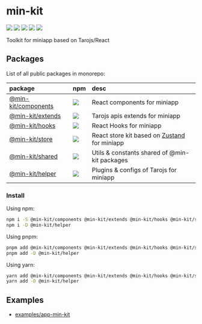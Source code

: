 # min-kit

[![](https://img.shields.io/github/actions/workflow/status/rexerwang/min-kit/ci.yml?style=for-the-badge)](https://github.com/rexerwang/min-kit/actions/workflows/ci.yml)
[![](https://img.shields.io/codecov/c/github/rexerwang/min-kit?style=for-the-badge)](https://codecov.io/gh/rexerwang/min-kit)
[![](https://img.shields.io/github/repo-size/rexerwang/min-kit?style=for-the-badge)](https://github.com/rexerwang/min-kit)
[![](https://img.shields.io/badge/TypeScript-007ACC?style=for-the-badge&logo=typescript&logoColor=white)](https://github.com/rexerwang/min-kit)
[![](https://img.shields.io/badge/React-Tarojs-007ACC?style=for-the-badge&logo=react&logoColor=61DAFB&labelColor=20232A)](https://github.com/NervJS/taro)

Toolkit for miniapp based on Tarojs/React

## Packages

List of all public packages in monorepo:

| package                                      | npm                                                                                                               | desc                                                                              |
| :------------------------------------------- | :---------------------------------------------------------------------------------------------------------------- | :-------------------------------------------------------------------------------- |
| [@min-kit/components](./packages/components) | [![](https://img.shields.io/npm/v/%40min-kit/components?style=for-the-badge)](https://npm.im/@min-kit/components) | React components for miniapp                                                      |
| [@min-kit/extends](./packages/extends)       | [![](https://img.shields.io/npm/v/%40min-kit/extends?style=for-the-badge)](https://npm.im/@min-kit/extends)       | Tarojs apis extends for miniapp                                                   |
| [@min-kit/hooks](./packages/hooks)           | [![](https://img.shields.io/npm/v/%40min-kit/hooks?style=for-the-badge)](https://npm.im/@min-kit/hooks)           | React Hooks for miniapp                                                           |
| [@min-kit/store](./packages/store)           | [![](https://img.shields.io/npm/v/%40min-kit/store?style=for-the-badge)](https://npm.im/@min-kit/store)           | React store kit based on [Zustand](https://github.com/pmndrs/zustand) for miniapp |
| [@min-kit/shared](./packages/shared)         | [![](https://img.shields.io/npm/v/%40min-kit/shared?style=for-the-badge)](https://npm.im/@min-kit/shared)         | Utils & constants shared of @min-kit packages                                     |
| [@min-kit/helper](./packages/helper)         | [![](https://img.shields.io/npm/v/%40min-kit/helper?style=for-the-badge)](https://npm.im/@min-kit/helper)         | Plugins & configs of Tarojs for miniapp                                           |

### Install

Using npm:

```sh
npm i -S @min-kit/components @min-kit/extends @min-kit/hooks @min-kit/store @min-kit/share
npm i -D @min-kit/helper
```

Using pnpm:

```sh
pnpm add @min-kit/components @min-kit/extends @min-kit/hooks @min-kit/store @min-kit/share
pnpm add -D @min-kit/helper
```

Using yarn:

```sh
yarn add @min-kit/components @min-kit/extends @min-kit/hooks @min-kit/store @min-kit/share
yarn add -D @min-kit/helper
```

## Examples

- [examples/app-min-kit](./examples/app-min-kit)
